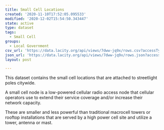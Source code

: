 ```yaml
---
title: Small Cell Locations
created: '2020-11-10T17:52:05.095533'
modified: '2020-12-02T15:54:50.343447'
state: active
type: dataset
tags:
  - Small Cell
groups:
  - Local Government
csv_url: 'https://data.lacity.org/api/views/7dww-jq9x/rows.csv?accessType=DOWNLOAD'
json_url: 'https://data.lacity.org/api/views/7dww-jq9x/rows.json?accessType=DOWNLOAD'
layout: post

---
```

This dataset contains the small cell locations that are attached to streetlight poles citywide.  

A small cell node is a low-powered cellular radio access node that cellular operators use to extend their service coverage and/or increase their network capacity.  

These are smaller and less powerful than traditional macrocell towers or rooftop installations that are served by a high power cell site and utilize a tower, antenna or mast.
